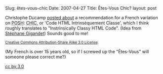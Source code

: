 Slug: êtes-vous-chic
Date: 2007-04-27
Title: &Ecirc;tes-Vous Chic?
layout: post

Christophe Ducamp [posted about](http://xtof.viabloga.com/news/chic-code-html-intrinsequement-classe) a recommendation for a French variation on <abbr title="Plain Old Semantic HTML">POSH</abbr>: <abbr lang="fr" title="Code HTML Intrins&egrave;quement Classe">CHIC</abbr>, or &#39;Code HTML Intrins&egrave;quement Classe&#39;, which I think roughly translates to &quot;Instrinsically Classy HTML Code&quot;. (Idea from [St&eacute;phane Gigandet](http://stephane.viabloga.com/)) Sounds good to me!

<small><a href="http://creativecommons.org/licenses/by-sa/3.0/" rel="license">Creative Commons Attribution-Share Alike 3.0 License</a>.</small>

(My French is over 15 years old, so if I screwed up the &quot;&Ecirc;tes-Vous&quot; will someone please correct me?)

<a href="http://creativecommons.org/licenses/by/3.0/" rel="license">cc by 3.0</a>
